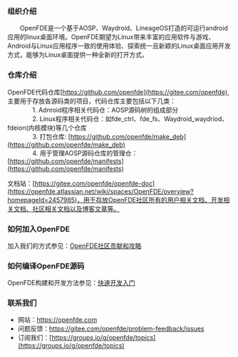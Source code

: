 ### 组织介绍

&emsp;&emsp;OpenFDE是一个基于AOSP、Waydroid、LineageOS打造的可运行android 应用的linux桌面环境。OpenFDE期望为Linux带来丰富的应用软件与游戏、Android与Linux应用程序一致的使用体验、探索统一且新颖的Linux桌面应用开发方式，能够为Linux桌面提供一种全新的打开方式。

### 仓库介绍

OpenFDE代码仓库[https://github.com/openfde](https://gitee.com/openfde), 主要用于存放各源码类的项目，代码仓库主要包括以下几类：<br>
&emsp;&emsp;&emsp;&emsp;1. Adnroid程序相关代码仓：AOSP源码树的组成部分 <br>
&emsp;&emsp;&emsp;&emsp;2. Linux程序相关代码仓：如fde_ctrl、fde_fs、Waydroid_waydriod、fdeion(内核模块)等几个仓库 <br>
&emsp;&emsp;&emsp;&emsp;3. 打包仓库: [https://github.com/openfde/make_deb](https://github.com/openfde/make_deb) <br>
&emsp;&emsp;&emsp;&emsp;4. 用于管理AOSP源码仓库的管理仓：[https://github.com/openfde/manifests](https://github.com/openfde/manifests) <br>

文档站：[https://gitee.com/openfde/openfde-doc](https://openfde.atlassian.net/wiki/spaces/OpenFDE/overview?homepageId=2457985)，用于存放OpenFDE社区所有的用户相关文档、开发相关文档、社区相关文档以及博客文章等。

### 如何加入OpenFDE

加入我们的方式参见：[OpenFDE社区贡献和攻略](https://openfde.atlassian.net/wiki/spaces/OpenFDE/pages/3277277)

### 如何编译OpenFDE源码

OpenFDE构建和开发方法参见：[快速开发入门](https://openfde.atlassian.net/wiki/spaces/OpenFDE/pages/1901477)

### 联系我们

- 网站：[https://openfde.com ](https://openfde.com )<br>
- 问题反馈：[https://gitee.com/openfde/problem-feedback/issues ](https://gitee.com/openfde/problem-feedback/issues) <br>
- 订阅我们：[https://groups.io/g/openfde/topics](https://groups.io/g/openfde/topics)

